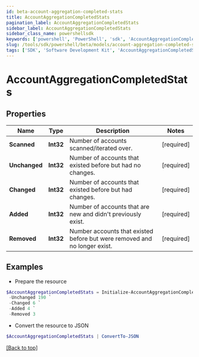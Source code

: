 ```yaml
---
id: beta-account-aggregation-completed-stats
title: AccountAggregationCompletedStats
pagination_label: AccountAggregationCompletedStats
sidebar_label: AccountAggregationCompletedStats
sidebar_class_name: powershellsdk
keywords: ['powershell', 'PowerShell', 'sdk', 'AccountAggregationCompletedStats', 'BetaAccountAggregationCompletedStats'] 
slug: /tools/sdk/powershell/beta/models/account-aggregation-completed-stats
tags: ['SDK', 'Software Development Kit', 'AccountAggregationCompletedStats', 'BetaAccountAggregationCompletedStats']
---
```



# AccountAggregationCompletedStats

## Properties

Name | Type | Description | Notes
------------ | ------------- | ------------- | -------------
**Scanned** | **Int32** | Number of accounts scanned/iterated over. | [required]
**Unchanged** | **Int32** | Number of accounts that existed before but had no changes. | [required]
**Changed** | **Int32** | Number of accounts that existed before but had changes. | [required]
**Added** | **Int32** | Number of accounts that are new and didn't previously exist. | [required]
**Removed** | **Int32** | Number accounts that existed before but were removed and no longer exist. | [required]

## Examples

- Prepare the resource
```powershell
$AccountAggregationCompletedStats = Initialize-AccountAggregationCompletedStats  -Scanned 200 `
 -Unchanged 190 `
 -Changed 6 `
 -Added 4 `
 -Removed 3
```

- Convert the resource to JSON
```powershell
$AccountAggregationCompletedStats | ConvertTo-JSON
```


[[Back to top]](#) 

